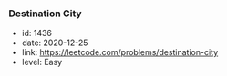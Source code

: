 ### Destination City

* id: 1436
* date: 2020-12-25
* link: https://leetcode.com/problems/destination-city
* level: Easy
